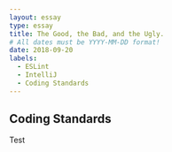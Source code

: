 ```yaml
---
layout: essay
type: essay
title: The Good, the Bad, and the Ugly.
# All dates must be YYYY-MM-DD format!
date: 2018-09-20
labels:
  - ESLint
  - IntelliJ
  - Coding Standards
---
```


## Coding Standards
Test
